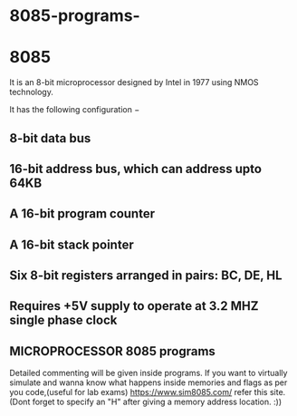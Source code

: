 # 8085-programs-
<html>
  <h1>8085</h1>
 It is an 8-bit microprocessor designed by Intel in 1977 using NMOS technology.

It has the following configuration −

<h2>8-bit data bus</h2>
<h2>16-bit address bus, which can address upto 64KB</h2>
<h2>A 16-bit program counter</h2>
<h2>A 16-bit stack pointer</h2>
<h2>Six 8-bit registers arranged in pairs: BC, DE, HL</h2>
<h2>Requires +5V supply to operate at 3.2 MHZ single phase clock</h2>
<h2>MICROPROCESSOR 8085 programs</h2>

Detailed commenting will be given inside programs. 
If you want to virtually simulate and wanna know what happens inside memories and flags as per you code,(useful for lab exams)
https://www.sim8085.com/ refer this site. (Dont forget to specify an "H" after giving a memory address location. :))

</html>
